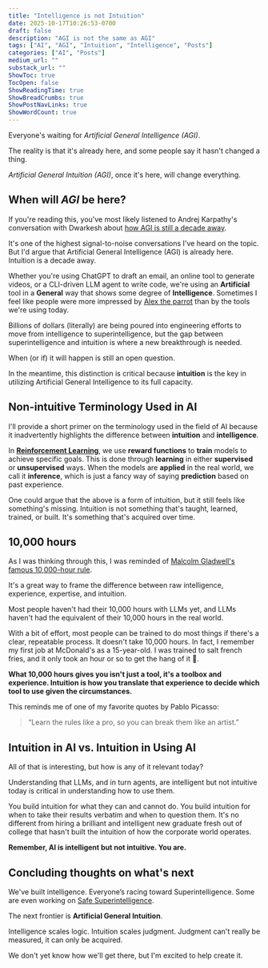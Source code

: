 ```yaml
---
title: "Intelligence is not Intuition"
date: 2025-10-17T10:26:53-0700
draft: false
description: "AGI is not the same as AGI"
tags: ["AI", "AGI", "Intuition", "Intelligence", "Posts"]
categories: ["AI", "Posts"]
medium_url: ""
substack_url: ""
ShowToc: true
TocOpen: false
ShowReadingTime: true
ShowBreadCrumbs: true
ShowPostNavLinks: true
ShowWordCount: true
---
```


Everyone's waiting for _Artificial General Intelligence (AGI)_.

The reality is that it's already here, and some people say it hasn't changed a thing.

_Artificial General Intuition (AGI)_, once it's here, will change everything.

## When will _AGI_ be here?

If you're reading this, you've most likely listened to Andrej Karpathy's conversation with Dwarkesh about [how AGI is still a decade away](https://www.dwarkesh.com/p/andrej-karpathy).

It's one of the highest signal-to-noise conversations I've heard on the topic. But I'd argue that Artificial General Intelligence (AGI) is already here. Intuition is a decade away.

Whether you're using ChatGPT to draft an email, an online tool to generate videos, or a CLI-driven LLM agent to write code, we're using an **Artificial** tool in a **General** way that shows some degree of **Intelligence**. Sometimes I feel like people were more impressed by [Alex the parrot](<https://en.wikipedia.org/wiki/Alex_(parrot)>) than by the tools we're using today.

Billions of dollars (literally) are being poured into engineering efforts to move from intelligence to superintelligence, but the gap between superintelligence and intuition is where a new breakthrough is needed.

When (or if) it will happen is still an open question.

In the meantime, this distinction is critical because **intuition** is the key in utilizing Artificial General Intelligence to its full capacity.

## Non-intuitive Terminology Used in AI

I'll provide a short primer on the terminology used in the field of AI because it inadvertently highlights the difference between **intuition** and **intelligence**.

In [**Reinforcement Learning**](https://en.wikipedia.org/wiki/Reinforcement_learning), we use **reward functions** to **train** models to achieve specific goals. This is done through **learning** in either **supervised** or **unsupervised** ways. When the models are **applied** in the real world, we call it **inference**, which is just a fancy way of saying **prediction** based on past experience.

One could argue that the above is a form of intuition, but it still feels like something's missing. Intuition is not something that's taught, learned, trained, or built. It's something that's acquired over time.

## 10,000 hours

As I was thinking through this, I was reminded of [Malcolm Gladwell's famous 10,000-hour rule](https://pmc.ncbi.nlm.nih.gov/articles/PMC4662388/).

It's a great way to frame the difference between raw intelligence, experience, expertise, and intuition.

Most people haven't had their 10,000 hours with LLMs yet, and LLMs haven't had the equivalent of their 10,000 hours in the real world.

With a bit of effort, most people can be trained to do most things if there's a clear, repeatable process. It doesn't take 10,000 hours. In fact, I remember my first job at McDonald's as a 15-year-old. I was trained to salt french fries, and it only took an hour or so to get the hang of it 🍟.

**What 10,000 hours gives you isn't just a tool, it's a toolbox and experience. Intuition is how you translate that experience to decide which tool to use given the circumstances.**

This reminds me of one of my favorite quotes by Pablo Picasso:

> “Learn the rules like a pro, so you can break them like an artist.”

## Intuition in AI vs. Intuition in Using AI

All of that is interesting, but how is any of it relevant today?

Understanding that LLMs, and in turn agents, are intelligent but not intuitive today is critical in understanding how to use them.

You build intuition for what they can and cannot do. You build intuition for when to take their results verbatim and when to question them. It's no different from hiring a brilliant and intelligent new graduate fresh out of college that hasn't built the intuition of how the corporate world operates.

**Remember, AI is intelligent but not intuitive. You are.**

## Concluding thoughts on what's next

We've built intelligence. Everyone’s racing toward Superintelligence. Some are even working on [Safe Superintelligence](https://ssi.inc/).

The next frontier is **Artificial General Intuition**.

Intelligence scales logic. Intuition scales judgment. Judgment can't really be measured, it can only be acquired.

We don't yet know how we'll get there, but I'm excited to help create it.

